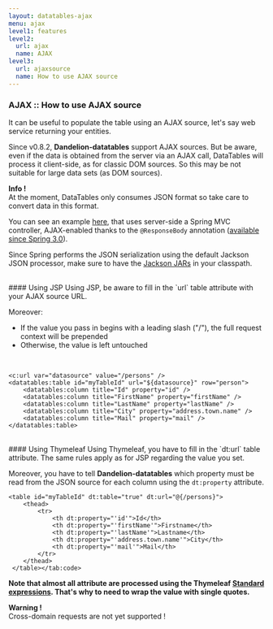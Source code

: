 ```yaml
---
layout: datatables-ajax
menu: ajax
level1: features
level2:
  url: ajax
  name: AJAX
level3:
  url: ajaxsource
  name: How to use AJAX source
---
```


### AJAX :: How to use AJAX source

It can be useful to populate the table using an AJAX source, let's say web service returning your entities.

Since v0.8.2, **Dandelion-datatables** support AJAX sources. But be aware, even if the data is obtained from the server via an AJAX call, DataTables will process it client-side, as for classic DOM sources. So this may be not suitable for large data sets (as DOM sources).

<p class="alert alert-info"><strong>Info !</strong> <br /> At the moment, DataTables only consumes JSON format so take care to convert data in this format.</p>

You can see an example [here](https://github.com/Dandelion/dandelion-samples/blob/master/datatables-jsp/src/main/java/com/github/dandelion/datatables/ajax/SpringMvcAjaxController.java#L37-L41), that uses server-side a Spring MVC controller, AJAX-enabled thanks to the `@ResponseBody` annotation ([available since Spring 3.0](http://blog.springsource.org/2010/01/25/ajax-simplifications-in-spring-3-0/)).

Since Spring performs the JSON serialization using the default Jackson JSON processor, make sure to have the [Jackson JARs](http://mvnrepository.com/artifact/org.codehaus.jackson/jackson-mapper-asl) in your classpath.

<br />      
#### Using JSP
Using JSP, be aware to fill in the `url` table attribute with your AJAX source URL.

Moreover:
 *	If the value you pass in begins with a leading slash ("/"), the full request context will be prepended 
 *	Otherwise, the value is left untouched

<br />

    <c:url var="datasource" value="/persons" />
	<datatables:table id="myTableId" url="${datasource}" row="person">
		<datatables:column title="Id" property="id" />
		<datatables:column title="FirstName" property="firstName" />
		<datatables:column title="LastName" property="lastName" />
		<datatables:column title="City" property="address.town.name" />
		<datatables:column title="Mail" property="mail" />
	</datatables:table>

<br />
#### Using Thymeleaf
Using Thymeleaf, you have to fill in the `dt:url` table attribute. The same rules apply as for JSP regarding the value you set.

Moreover, you have to tell <strong>Dandelion-datatables</strong> which property must be read from the JSON source for each column using the `dt:property` attribute.

    <table id="myTableId" dt:table="true" dt:url="@{/persons}">
        <thead>
            <tr>
                <th dt:property="'id'">Id</th>
                <th dt:property="'firstName'">Firstname</th>
                <th dt:property="'lastName'">Lastname</th>
                <th dt:property="'address.town.name'">City</th>
                <th dt:property="'mail'">Mail</th>
            </tr>
        </thead>
     </table></tab:code>

**Note that almost all attribute are processed using the Thymeleaf [Standard expressions](http://www.thymeleaf.org/standarddialect5minutes.html). That's why to need to wrap the value with single quotes.**

<p class="alert alert-warn"><strong>Warning !</strong><br />Cross-domain requests are not yet supported !</p>